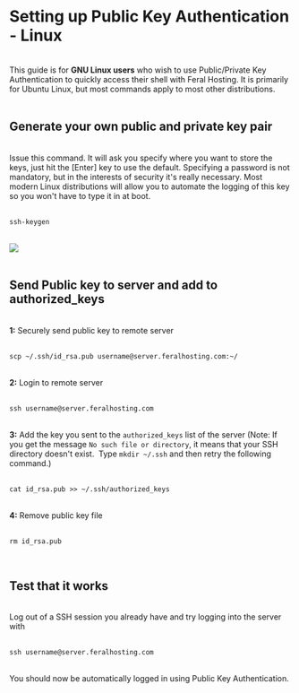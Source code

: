 <h1>Setting up Public Key Authentication - Linux</h1>

        
<br>
This guide is for <strong>GNU Linux users</strong> who wish to use Public&#x2F;Private Key Authentication to quickly access their shell with Feral Hosting. It is primarily for Ubuntu Linux, but most commands apply to most other distributions.<br>
<br>
<h2>Generate your own public and private key pair</h2><br>
Issue this command. It will ask you specify where you want to store the keys, just hit the [Enter] key to use the default. Specifying a password is not mandatory, but in the interests of security it&#x27;s really necessary. Most modern Linux distributions will allow you to automate the logging of this key so you won&#x27;t have to type it in at boot.<br>
<br>
<pre><code>ssh-keygen</code></pre><br>
<img src="https://raw.githubusercontent.com/feralhosting/feralfilehosting/master/Feral%20Wiki/Linux%20Command-Line%20-%20Advanced/Setting%20Up%20Public%20Key%20Authentication%20-%20Linux/1.png"><br>
<br>
<h2>Send Public key to server and add to authorized_keys</h2><br>
<strong>1:</strong> Securely send public key to remote server<br>
<br>
<pre><code>scp ~&#x2F;.ssh&#x2F;id_rsa.pub username@server.feralhosting.com:~&#x2F;</code></pre><br>
<strong>2:</strong> Login to remote server<br>
<br>
<pre><code>ssh username@server.feralhosting.com</code></pre><br>
<strong>3:</strong> Add the key you sent to the <code>authorized_keys</code> list of the server (Note: If you get the message <code>No such file or directory</code>, it means that your SSH directory doesn&#x27;t exist.&nbsp; Type <code>mkdir ~&#x2F;.ssh</code> and then retry the following command.)<br>
<br>
<pre><code>cat id_rsa.pub &gt;&gt; ~&#x2F;.ssh&#x2F;authorized_keys</code></pre><br>
<strong>4:</strong> Remove public key file<br>
<br>
<pre><code>rm id_rsa.pub</code></pre><br>
<h2>Test that it works</h2><br>
Log out of a SSH session you already have and try logging into the server with <br>
<br>
<pre><code>ssh username@server.feralhosting.com</code></pre><br>
You should now be automatically logged in using Public Key Authentication.<br>
